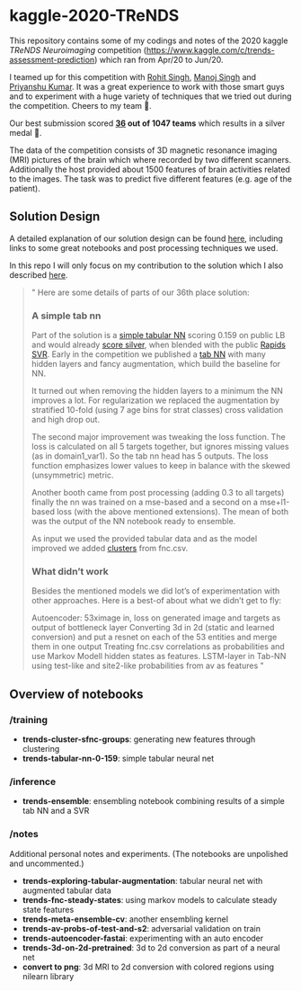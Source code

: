 # kaggle-2020-TReNDS
  
This repository contains some of my codings and notes of the 2020 kaggle *TReNDS Neuroimaging* competition (https://www.kaggle.com/c/trends-assessment-prediction) which ran from Apr/20 to Jun/20.

I teamed up for this competition with [Rohit Singh](https://www.kaggle.com/rohitsingh9990), [Manoj Singh](https://www.kaggle.com/mks2192) and [Priyanshu Kumar](https://www.kaggle.com/kpriyanshu256). It was a great experience to work with those smart guys and to experiment with a huge variety of techniques that we tried out during the competition. Cheers to my team :champagne:.

Our best submission scored **[36](https://www.kaggle.com/c/trends-assessment-prediction/leaderboard) out of 1047 teams** which results in a silver medal :2nd_place_medal:.

The data of the competition consists of 3D magnetic resonance imaging (MRI) pictures of the brain which where recorded by two different scanners. Additionally the host provided about 1500 features of brain activities related to the images. The task was to predict five different features (e.g. age of the patient).


## Solution Design
A detailed explanation of our solution design can be found [here](https://www.kaggle.com/c/trends-assessment-prediction/discussion/162738), including links to some great notebooks and post processing techniques we used.

In this repo I will only focus on my contribution to the solution which I also described [here](https://www.kaggle.com/c/trends-assessment-prediction/discussion/162738).
>"
>Here are some details of parts of our 36th place solution:
> 
>### A simple tab nn
>Part of the solution is a [simple tabular NN](https://www.kaggle.com/joatom/trends-tabular-nn-0-159) scoring 0.159 on public LB and would already [score silver](https://www.kaggle.com/joatom/trends-ensemble), when blended with the public [Rapids SVR](https://www.kaggle.com/aerdem4/rapids-svm-on-trends-neuroimaging). Early in the competition we published a [tab NN](https://www.kaggle.com/joatom/trends-exploring-tabular-augmentation) with many hidden layers and fancy augmentation, which build the baseline for NN.
>
>It turned out when removing the hidden layers to a minimum the NN improves a lot. For regularization we replaced the augmentation by stratified 10-fold (using 7 age bins for strat classes) cross validation and high drop out.
>
>The second major improvement was tweaking the loss function. The loss is calculated on all 5 targets together, but ignores missing values (as in domain1_var1). So the tab nn head has 5 outputs. The loss function emphasizes lower values to keep in balance with the skewed (unsymmetric) metric.
>
>Another booth came from post processing (adding 0.3 to all targets) finally the nn was trained on a mse-based and a second on a mse+l1-based loss (with the above mentioned extensions). The mean of both was the output of the NN notebook ready to ensemble.
>
>As input we used the provided tabular data and as the model improved we added [clusters](https://www.kaggle.com/joatom/trends-cluster-sfnc-groups) from fnc.csv.
>
>### What didn’t work
>Besides the mentioned models we did lot’s of experimentation with other approaches. Here is a best-of about what we didn’t get to fly:
>
>Autoencoder: 53ximage in, loss on generated image and targets as output of bottleneck layer
>Converting 3d in 2d (static and learned conversion) and put a resnet on each of the 53 entities and merge them in one output
>Treating fnc.csv correlations as probabilities and use Markov Modell hidden states as features.
>LSTM-layer in Tab-NN
>using test-like and site2-like probabilities from av as features
"


## Overview of notebooks

### /training
- **trends-cluster-sfnc-groups**: generating new features through clustering
- **trends-tabular-nn-0-159**: simple tabular neural net

### /inference
- **trends-ensemble**: ensembling notebook combining results of a simple tab NN and a SVR

### /notes
Additional personal notes and experiments. (The notebooks are unpolished and uncommented.)
- **trends-exploring-tabular-augmentation**: tabular neural net with augmented tabular data
- **trends-fnc-steady-states**: using markov models to calculate steady state features
- **trends-meta-ensemble-cv**: another ensembling kernel
- **trends-av-probs-of-test-and-s2**: adversarial validation on train
- **trends-autoencoder-fastai**: experimenting with an auto encoder
- **trends-3d-on-2d-pretrained**: 3d to 2d conversion as part of a neural net
- **convert to png**: 3d MRI to 2d conversion with colored regions using nilearn library
